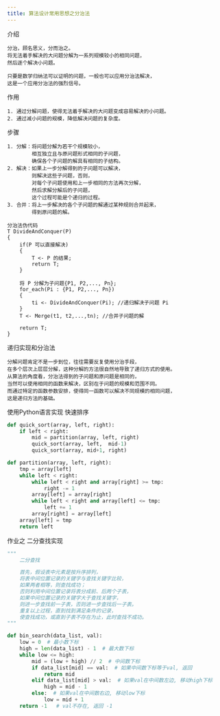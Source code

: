 ```yaml
---
title: 算法设计常用思想之分治法
---
```


介绍
    
    分治，顾名思义，分而治之。
    将无法着手解决的大问题分解为一系列规模较小的相同问题，
    然后逐个解决小问题。
    
    只要是数学归纳法可以证明的问题，一般也可以应用分治法解决，
    这是一个应用分治法的强烈信号。


作用
    
    1. 通过分解问题，使得无法着手解决的大问题变成容易解决的小问题。
    2. 通过减小问题的规模，降低解决问题的复杂度。
    

步骤
    
    1. 分解：将问题分解为若干个规模较小，
            相互独立且与原问题形式相同的子问题，
            确保各个子问题的解具有相同的子结构。
    2. 解决：如果上一步分解得到的子问题可以解决，
            则解决这些子问题，否则，
            对每个子问题使用和上一步相同的方法再次分解，
            然后求解分解后的子问题，
            这个过程可能是个递归的过程。
    3. 合并：将上一步解决的各个子问题的解通过某种规则合并起来，
            得到原问题的解。
    
    分治法伪代码
    T DivideAndConquer(P)
    {
        if(P 可以直接解决)
        {
            T <- P 的结果;
            return T;
        }
    
        将 P 分解为子问题{P1, P2,..., Pn};
        for_each(Pi : {P1, P2,..., Pn})
        {
            ti <- DivideAndConquer(Pi); //递归解决子问题 Pi
        }
        T <- Merge(t1, t2,...,tn); //合并子问题的解
    
        return T;
    }


递归实现和分治法
    
    分解问题肯定不是一步到位，往往需要反复使用分治手段，
    在多个层次上层层分解，这种分解的方法很自然地导致了递归方式的使用。
    从算法的角度看，分治法得到的子问题和原问题是相同的，
    当然可以使用相同的函数来解决，区别在于问题的规模和范围不同。
    而通过特定的函数参数安排，使得同一函数可以解决不同规模的相同问题，
    这是递归方法的基础。
    
使用Python语言实现 快速排序
```python
def quick_sort(array, left, right):
    if left < right:
        mid = partition(array, left, right)
        quick_sort(array, left,  mid-1)
        quick_sort(array, mid+1, right)

def partition(array, left, right):
    tmp = array[left]
    while left < right:
        while left < right and array[right] >= tmp:
            right -= 1
        array[left] = array[right]
        while left < right and array[left] <= tmp:
            left += 1
        array[right] = array[left]
    array[left] = tmp
    return left
```

作业之 二分查找实现
```python
"""
    二分查找

    首先，假设表中元素是按升序排列，
    将表中间位置记录的关键字与查找关键字比较，
    如果两者相等，则查找成功；
    否则利用中间位置记录将表分成前、后两个子表，
    如果中间位置记录的关键字大于查找关键字，
    则进一步查找前一子表，否则进一步查找后一子表。
    重复以上过程，直到找到满足条件的记录，
    使查找成功，或直到子表不存在为止，此时查找不成功。
"""

def bin_search(data_list, val):
    low = 0  # 最小数下标
    high = len(data_list) - 1  # 最大数下标
    while low <= high:
        mid = (low + high) // 2  # 中间数下标
        if data_list[mid] == val:  # 如果中间数下标等于val, 返回
            return mid
        elif data_list[mid] > val:  # 如果val在中间数左边, 移动high下标
            high = mid - 1
        else:  # 如果val在中间数右边, 移动low下标
            low = mid + 1
    return -1   # val不存在, 返回 -1
     
```
    